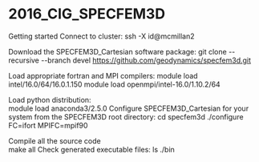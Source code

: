 # 2016_CIG_SPECFEM3D

Getting started
Connect to cluster: 
  ssh -X id@mcmillan2 

Download the SPECFEM3D_Cartesian software package: 
  git clone --recursive --branch devel https://github.com/geodynamics/specfem3d.git

Load appropriate fortran and MPI compilers: 
  module load intel/16.0/64/16.0.1.150 
  module load openmpi/intel-16.0/1.10.2/64 
  
Load python distribution:  
  module load anaconda3/2.5.0 
Configure SPECFEM3D_Cartesian for your system from the SPECFEM3D root directory: 
  cd specfem3d 
  ./configure FC=ifort MPIFC=mpif90
  
Compile all the source code  
  make all 
Check generated executable files: 
  ls ./bin 
